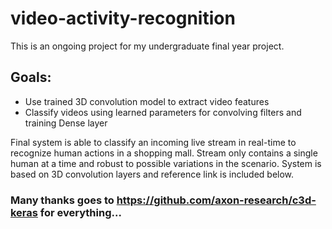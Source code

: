 # video-activity-recognition
This is an ongoing project for my undergraduate final year project. 
## Goals: 
  * Use trained 3D convolution model to extract video features
  * Classify videos using learned parameters for convolving filters and training Dense layer

Final system is able to classify an incoming live stream in real-time to recognize human actions in a shopping mall. Stream only contains a single human at a time and robust to possible variations in the scenario. System is based on 3D convolution layers and reference link is included below.


### Many thanks goes to https://github.com/axon-research/c3d-keras for everything...
